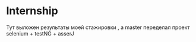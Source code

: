 # Internship
Тут выложен результаты моей стажировки , а master переделал проект selenium + testNG + asserJ  
